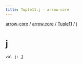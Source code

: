 ```yaml
---
title: Tuple11.j - arrow-core
---
```


[arrow-core](../../index.html) / [arrow.core](../index.html) / [Tuple11](index.html) / [j](./j.html)

# j

`val j: `[`J`](index.html#J)
